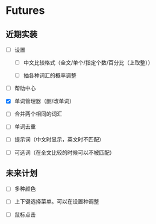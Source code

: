 # Futures

## 近期实装

- [ ] 设置

  - [ ] 中文比较格式（全文/单个/指定个数/百分比（上取整））

  - [ ] 抽各种词汇的概率调整

- [ ] 帮助中心

- [x] 单词管理器（删/改单词）

- [ ] 合并两个相同的词汇

- [ ] 单词去重

- [ ] 提示词（中文时显示，英文时不匹配）

- [ ] 可选词（在全文比较的时候可以不被匹配）

## 未来计划

- [ ] 多种颜色

- [ ] 上下键选择菜单。可以在设置种调整

- [ ] 鼠标点击
